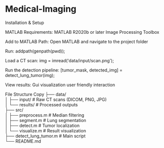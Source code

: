 # Medical-Imaging

Installation & Setup

MATLAB Requirements:
MATLAB R2020b or later
Image Processing Toolbox

Add to MATLAB Path:
Open MATLAB and navigate to the project folder

Run:
addpath(genpath(pwd));  

Load a CT scan:
img = imread('data/input/scan.png');  

Run the detection pipeline:
[tumor_mask, detected_img] = detect_lung_tumor(img);  

View results:
Gui visualization user friendly interaction

File Structure
Copy
├── data/  
│   ├── input/          # Raw CT scans (DICOM, PNG, JPG)  
│   └── results/        # Processed outputs  
├── src/  
│   ├── preprocess.m    # Median filtering  
│   ├── segment.m       # Lung segmentation  
│   ├── detect.m        # Tumor localization  
│   └── visualize.m     # Result visualization  
├── detect_lung_tumor.m # Main script  
└── README.md  
